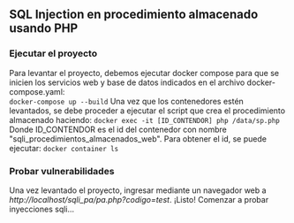 ## SQL Injection en procedimiento almacenado usando PHP

### Ejecutar el proyecto
Para levantar el proyecto, debemos ejecutar docker compose para que se inicien los servicios web y base de datos indicados en el archivo docker-compose.yaml:  
`docker-compose up --build` 
Una vez que los contenedores estén levantados, se debe proceder a ejecutar el script que crea el procedimiento almacenado haciendo:
`docker exec -it [ID_CONTENDOR] php /data/sp.php`
Donde ID_CONTENDOR es el id del contenedor con nombre "sqli_procedimientos_almacenados_web". Para obtener el id, se puede ejecutar:
`docker container ls`

### Probar vulnerabilidades
Una vez levantado el proyecto, ingresar mediante un navegador web a *http://localhost/sqli_pa/pa.php?codigo=test*. ¡Listo! Comenzar a probar inyecciones sqli...